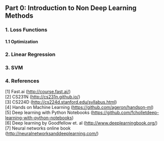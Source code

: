 ## Part 0: Introduction to Non Deep Learning Methods

### 1. Loss Functions

#### 1.1 Optimization

### 2. Linear Regression

### 3. SVM

### 4. References

[1] Fast.ai (http://course.fast.ai/)  
[2] CS231N (http://cs231n.github.io/)  
[3] CS224D (http://cs224d.stanford.edu/syllabus.html)  
[4] Hands on Machine Learning (https://github.com/ageron/handson-ml)  
[5] Deep learning with Python Notebooks (https://github.com/fcholletdeep-learning-with-python-notebooks)  
[6] Deep learning by Goodfellow et. al (http://www.deeplearningbook.org/)  
[7] Neural networks online book (http://neuralnetworksanddeeplearning.com/)  

